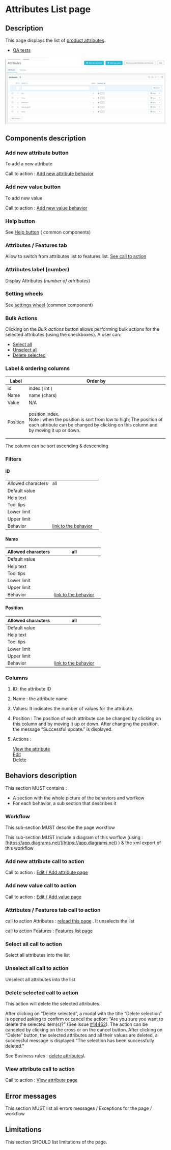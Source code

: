 # Attributes List page

## Description

This page displays the list of [product attributes](../../../../../../business-rules/product-attributes.md).



* [QA tests](https://build.prestashop.com/test-scenarios/scenarios/core/functional/bo/catalog/attributes-and-features/attributes.html)

![Attributes listing](../../../../../../../.gitbook/assets/attributes-list.png)



## Components description

### Add new attribute button

To add a new attribute

Call to action : [Add new attribute behavior](page-template.md#add-new-attribute-call-to-action)

### Add new value button

To add new value

Call to action : [Add new value behavior](page-template.md#add-new-value-call-to-action)

### Help  button

See [Help button](../../../../../common-components/help-button.md) ( common components)&#x20;

### Attributes / Features tab

Allow to switch from attributes list to features list. [See call to action](page-template.md#attributes-features-tab-call-to-action)

### Attributes label (number)

Display Attributes (_number of attributes_)&#x20;

### Setting wheels

See[ settings wheel ](../../../../../common-components/settings-wheel.md)(common component)

### Bulk Actions

Clicking on the _Bulk actions_ button allows performing bulk actions for the selected attributes (using the checkboxes). A user can:

* [Select all ](page-template.md#select-all-call-to-action)
* [Unselect all](page-template.md#unselect-all-call-to-action)
* [Delete selected](page-template.md#delete-selected-call-to-action)

### Label & ordering columns

| Label    | Order by                                                                                                                                                                             |
| -------- | ------------------------------------------------------------------------------------------------------------------------------------------------------------------------------------ |
| id       | index ( int )                                                                                                                                                                        |
| Name     | name (chars)                                                                                                                                                                         |
| Value    | N/A                                                                                                                                                                                  |
| Position | <p>position index. <br>Note : when the position is sort from low to high; The position of each attribute can be changed by clicking on this column and by moving it up or down. </p> |

The column can be sort ascending & descending

### Filters

#### ID

|                    |                                                                      |   |
| ------------------ | -------------------------------------------------------------------- | - |
| Allowed characters | all                                                                  |   |
| Default value      |                                                                      |   |
| Help text          |                                                                      |   |
| Tool tips          |                                                                      |   |
| Lower limit        |                                                                      |   |
| Upper limit        |                                                                      |   |
| Behavior           | [link to the behavior](page-template.md#one-component-description-1) |   |

#### Name

| Allowed characters | all                                                                  |   |
| ------------------ | -------------------------------------------------------------------- | - |
| Default value      |                                                                      |   |
| Help text          |                                                                      |   |
| Tool tips          |                                                                      |   |
| Lower limit        |                                                                      |   |
| Upper limit        |                                                                      |   |
| Behavior           | [link to the behavior](page-template.md#one-component-description-1) |   |

#### Position

| Allowed characters | all                                                                  |   |
| ------------------ | -------------------------------------------------------------------- | - |
| Default value      |                                                                      |   |
| Help text          |                                                                      |   |
| Tool tips          |                                                                      |   |
| Lower limit        |                                                                      |   |
| Upper limit        |                                                                      |   |
| Behavior           | [link to the behavior](page-template.md#one-component-description-1) |   |

### Columns

1. ID: the attribute ID&#x20;
2. Name : the attribute name
3. Values: It indicates the number of values for the attribute.
4. Position : The position of each attribute can be changed by clicking on this column and by moving it up or down. After changing the position, the message “Successful update.” is displayed.
5.  Actions :&#x20;

    [ View the attribute\
    ](page-template.md#view-call-to-action) [Edit](page-template.md#add-new-attribute-button) \
    [ Delete](page-template.md#bulk-action-delete-selected)

## Behaviors description

This section MUST contains :

* A section with the whole picture of the behaviors and worfkow
* For each behavior, a sub section that describes it

### Workflow

This sub-section MUST describe the page workflow

This sub-section MUST include a diagram of this worflow (using : [https://app.diagrams.net/](https://app.diagrams.net) ) & the xml export of this workflow

### Add new attribute call to action

Call to action : [Edit / Add attribute page](broken-reference)

### Add new value call to action

Call to action : [Edit / Add value page](edit-add-new-value.md)

### Attributes / Features tab call to action

call to action Attributes : [reload this page](page-template.md) . It unselects the list

call to action Features : [Features list page](../features/features-list-page.md) &#x20;

### Select all call to action

Select all attributes into the list

### Unselect all call to action

Unselect all attributes into the list

### Delete selected call to action

This action will delete the selected attributes.&#x20;

After clicking on “Delete selected”, a modal with the title “Delete selection” is opened asking to confirm or cancel the action: “Are you sure you want to delete the selected item(s)?” (See issue [#14462](https://github.com/PrestaShop/PrestaShop/issues/14462)). The action can be canceled by clicking on the cross or on the cancel button. After clicking on “Delete” button, the selected attributes and all their values are deleted, a successful message is displayed “The selection has been successfully deleted.”

See Business rules : [delete attributes](../../../../../../business-rules/product-attributes.md#delete-attributes-business-rule)\


### View attribute call to action

Call to action : [View attribute page](view-attrribute-page.md)





## Error messages

This section MUST list all errors messages / Exceptions for the page / workflow

## Limitations

This section SHOULD list limitations of the page.
